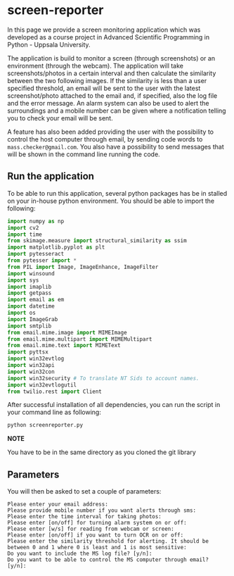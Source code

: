 # screen-reporter
In this page we provide a screen monitoring application which was developed as a course project in Advanced Scientific Programming in Python - Uppsala University.

The application is build to monitor a screen (through screenshots) or an environment (through the webcam). The application will take screenshots/photos in a certain interval and then calculate the similarity between the two following images. If the similarity is less than a user specified threshold, an email will be sent to the user with the latest screenshot/photo attached to the email and, if specified, also the log file and the error message. An alarm system can also be used to alert the surroundings and a mobile number can be given where a notification telling you to check your email will be sent.

A feature has also been added providing the user with the possibility to control the host computer through email, by sending code words to `mass.checker@gmail.com`. You also have a possibility to send messages that will be shown in the command line running the code.

## Run the application
To be able to run this application, several python packages has be in stalled on your in-house python environment. You should be able to import the following:

```python
import numpy as np
import cv2
import time
from skimage.measure import structural_similarity as ssim
import matplotlib.pyplot as plt
import pytesseract
from pytesser import *
from PIL import Image, ImageEnhance, ImageFilter
import winsound
import sys
import imaplib
import getpass
import email as em
import datetime
import os
import ImageGrab
import smtplib
from email.mime.image import MIMEImage
from email.mime.multipart import MIMEMultipart
from email.mime.text import MIMEText
import pyttsx
import win32evtlog
import win32api
import win32con
import win32security # To translate NT Sids to account names.
import win32evtlogutil
from twilio.rest import Client
```

After successful installation of all dependencies, you can run the script in your command line as following:

```bash
python screenreporter.py
```

**NOTE**

You have to be in the same directory as you cloned the git library

## Parameters
You will then be asked to set a couple of parameters:

```
Please enter your email address:
Please provide mobile number if you want alerts through sms:
Please enter the time interval for taking photos:
Please enter [on/off] for turning alarm system on or off:
Please enter [w/s] for reading from webcam or screen:
Please enter [on/off] if you want to turn OCR on or off:
Please enter the similarity threshold for alerting. It should be between 0 and 1 where 0 is least and 1 is most sensitive:
Do you want to include the MS log file? [y/n]:
Do you want to be able to control the MS computer through email? [y/n]:
```
